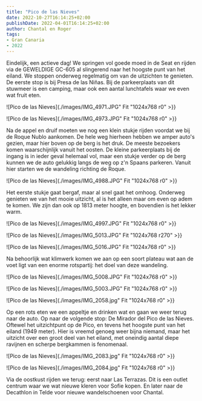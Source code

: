 ```yaml
---
title: "Pico de las Nieves"
date: 2022-10-27T16:14:25+02:00
publishDate: 2022-04-01T16:14:25+02:00
author: Chantal en Roger
tags:
- Gran Canaria
- 2022
---
```


Eindelijk, een actieve dag! We springen vol goede moed in de Seat en rijden via de GEWELDIGE GC-605 al slingerend naar het hoogste punt van het eiland. We stoppen onderweg regelmatig om van de uitzichten te genieten. De eerste stop is bij Presa de las Niñas. Bij de parkeerplaats van dit stuwmeer is een camping, maar ook een aantal lunchtafels waar we even wat fruit eten.

![Pico de las Nieves](./images/IMG_4971.JPG" Fit "1024x768 r0" >}}

![Pico de las Nieves](./images/IMG_4973.JPG" Fit "1024x768 r0" >}}

Na de appel en druif moeten we nog een klein stukje rijden voordat we bij de Roque Nublo aankomen. De hele weg hierheen hebben we amper auto's gezien, maar hier boven op de berg is het druk. De meeste bezoekers komen waarschijnlijk vanuit het oosten. De kleine parkeerplaats bij de ingang is in ieder geval helemaal vol, maar een stukje verder op de berg kunnen we de auto gelukkig langs de weg op z'n Spaans parkeren. Vanuit hier starten we de wandeling richting de Roque.

![Pico de las Nieves](./images/IMG_4988.JPG" Fit "1024x768 r0" >}}

Het eerste stukje gaat bergaf, maar al snel gaat het omhoog. Onderweg genieten we van het mooie uitzicht, al is het alleen maar om even op adem te komen. We zijn dan ook op 1813 meter hoogte, en bovendien is het lekker warm.

![Pico de las Nieves](./images/IMG_4997.JPG" Fit "1024x768 r0" >}}

![Pico de las Nieves](./images/IMG_5013.JPG" Fit "1024x768 r270" >}}

![Pico de las Nieves](./images/IMG_5016.JPG" Fit "1024x768 r0" >}}

Na behoorlijk wat klimwerk komen we aan op een soort plateau wat aan de voet ligt van een enorme rotspartij: het doel van deze wandeling.

![Pico de las Nieves](./images/IMG_5008.JPG" Fit "1024x768 r0" >}}

![Pico de las Nieves](./images/IMG_5003.JPG" Fit "1024x768 r0" >}}

![Pico de las Nieves](./images/IMG_2058.jpg" Fit "1024x768 r0" >}}

Op een rots eten we een appeltje en drinken wat en gaan we weer terug naar de auto. Op naar de volgende stop: De Mirador del Pico de las Nieves. Oftewel het uitzichtpunt op de Pico, en tevens het hoogste punt van het eiland (1949 meter). Hier is vreemd genoeg weer bijna niemand, maar het uitzicht over een groot deel van het eiland, met oneindig aantal diepe ravijnen en scherpe bergkammen is fenomenaal.

![Pico de las Nieves](./images/IMG_2083.jpg" Fit "1024x768 r0" >}}

![Pico de las Nieves](./images/IMG_2084.jpg" Fit "1024x768 r0" >}}

Via de oostkust rijden we terug: eerst naar Las Terrazas. Dit is een outlet centrum waar we wat nieuwe kleren voor Sofie kopen. En later naar de Decathlon in Telde voor nieuwe wandelschoenen voor Chantal.
